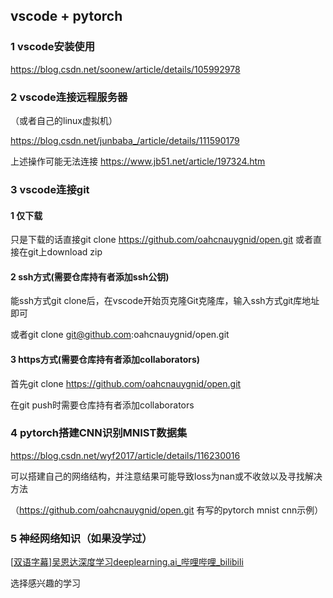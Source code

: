 ## vscode + pytorch

### 1 vscode安装使用


https://blog.csdn.net/soonew/article/details/105992978

### 2 vscode连接远程服务器
（或者自己的linux虚拟机）

https://blog.csdn.net/junbaba_/article/details/111590179

上述操作可能无法连接
https://www.jb51.net/article/197324.htm

### 3 vscode连接git

#### 1 仅下载

只是下载的话直接git clone https://github.com/oahcnauygnid/open.git
或者直接在git上download zip

#### 2 ssh方式(需要仓库持有者添加ssh公钥)

能ssh方式git clone后，在vscode开始页克隆Git克隆库，输入ssh方式git库地址即可

或者git clone git@github.com:oahcnauygnid/open.git

#### 3 https方式(需要仓库持有者添加collaborators)

首先git clone https://github.com/oahcnauygnid/open.git

在git push时需要仓库持有者添加collaborators

### 4 pytorch搭建CNN识别MNIST数据集


https://blog.csdn.net/wyf2017/article/details/116230016

可以搭建自己的网络结构，并注意结果可能导致loss为nan或不收敛以及寻找解决方法

（https://github.com/oahcnauygnid/open.git 有写的pytorch mnist cnn示例）

### 5 神经网络知识（如果没学过）

[[双语字幕\]吴恩达深度学习deeplearning.ai_哔哩哔哩_bilibili](https://www.bilibili.com/video/BV1FT4y1E74V?from=search&seid=10343368027287118387&spm_id_from=333.337.0.0)

选择感兴趣的学习